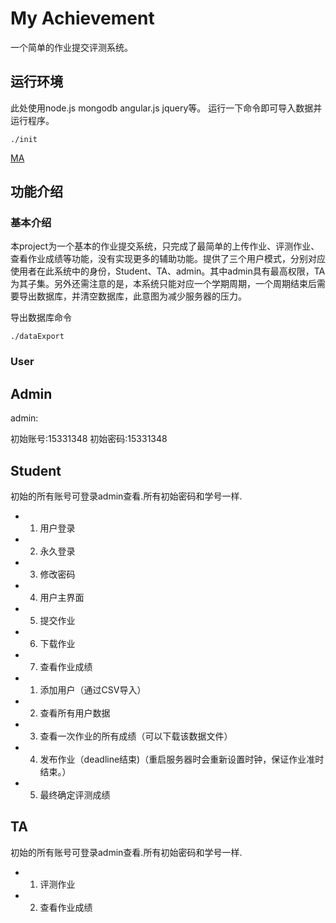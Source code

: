 # My Achievement
一个简单的作业提交评测系统。

## 运行环境
此处使用node.js mongodb angular.js jquery等。
运行一下命令即可导入数据并运行程序。

```
./init
```

[MA](http://localhost:3000)

## 功能介绍

### 基本介绍
本project为一个基本的作业提交系统，只完成了最简单的上传作业、评测作业、查看作业成绩等功能，没有实现更多的辅助功能。提供了三个用户模式，分别对应使用者在此系统中的身份，Student、TA、admin。其中admin具有最高权限，TA为其子集。另外还需注意的是，本系统只能对应一个学期周期，一个周期结束后需要导出数据库，并清空数据库，此意图为减少服务器的压力。

导出数据库命令

```
./dataExport
```

### User
## Admin

admin:

初始账号:15331348
初始密码:15331348

## Student
初始的所有账号可登录admin查看.所有初始密码和学号一样.

* 1. 用户登录
* 2. 永久登录
* 3. 修改密码
* 4. 用户主界面
* 5. 提交作业
* 6. 下载作业
* 7. 查看作业成绩

* 1. 添加用户（通过CSV导入）
* 2. 查看所有用户数据
* 3. 查看一次作业的所有成绩（可以下载该数据文件）
* 4. 发布作业（deadline结束)（重启服务器时会重新设置时钟，保证作业准时结束。）
* 5. 最终确定评测成绩

## TA
初始的所有账号可登录admin查看.所有初始密码和学号一样.

* 1. 评测作业
* 2. 查看作业成绩


